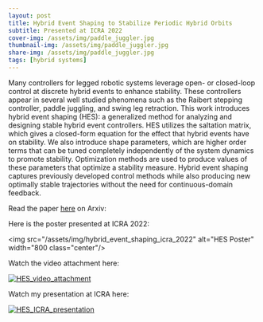 ```yaml
---
layout: post
title: Hybrid Event Shaping to Stabilize Periodic Hybrid Orbits
subtitle: Presented at ICRA 2022
cover-img: /assets/img/paddle_juggler.jpg
thumbnail-img: /assets/img/paddle_juggler.jpg
share-img: /assets/img/paddle_juggler.jpg
tags: [hybrid systems]
---
```


Many controllers for legged robotic systems leverage open- or closed-loop control at discrete hybrid events to enhance stability. These controllers appear in several well studied phenomena such as the Raibert stepping controller, paddle juggling, and swing leg retraction. This work introduces
hybrid event shaping (HES): a generalized method for analyzing and designing stable hybrid event controllers. HES utilizes the
saltation matrix, which gives a closed-form equation for the effect that hybrid events have on stability. We also introduce shape parameters, which are higher order terms that can be tuned completely independently of the system dynamics to promote stability. Optimization methods are used to produce values of these parameters that optimize a stability measure. Hybrid event shaping captures previously developed control methods while also producing new optimally stable trajectories without the need for continuous-domain feedback.

Read the paper [here](https://arxiv.org/abs/2110.01123) on Arxiv:

Here is the poster presented at ICRA 2022:

<img src="/assets/img/hybrid_event_shaping_icra_2022" alt="HES Poster" width="800 class="center"/>

Watch the video attachment here:

[![HES_video_attachment](http://img.youtube.com/vi/EqIjG2cCX5w/0.jpg)](https://www.youtube.com/watch?v=EqIjG2cCX5w "Hybrid Event Shaping Video Attachment")

Watch my presentation at ICRA here:

[![HES_ICRA_presentation](https://img.youtube.com/vi/oLRKRzsb5uo/0.jpg)](https://www.youtube.com/watch?v=oLRKRzsb5uo "Hybrid Event Shaping ICRA Presentation")
